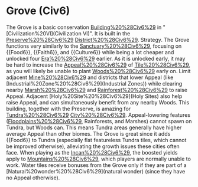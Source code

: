 # Grove (Civ6)

The Grove is a basic conservation [Building%20%28Civ6%29](building) in "[Civilization%20VI](Civilization VI)". It is built in the [Preserve%20%28Civ6%29](Preserve) [District%20%28Civ6%29](district).
Strategy.
The Grove functions very similarly to the [Sanctuary%20%28Civ6%29](Sanctuary), focusing on {{Food6}}, {{Faith6}}, and {{Culture6}} while being a lot cheaper and unlocked four [Era%20%28Civ6%29](eras) earlier. As it is unlocked early, it may be hard to increase the [Appeal%20%28Civ6%29](Appeal) of [Tile%20%28Civ6%29](tiles), as you will likely be unable to plant [Woods%20%28Civ6%29](Woods) early on. Limit adjacent [Mine%20%28Civ6%29](Mines) and districts that lower Appeal (like [Industrial%20Zone%20%28Civ6%29](Industrial Zones)) while clearing nearby [Marsh%20%28Civ6%29](Marshes) and [Rainforest%20%28Civ6%29](Rainforests) to raise Appeal. Adjacent [Holy%20Site%20%28Civ6%29](Holy Sites) also help raise Appeal, and can simultaneously benefit from any nearby Woods.
This building, together with the Preserve, is amazing for [Tundra%20%28Civ6%29](Tundra) [City%20%28Civ6%29](cities). Appeal-lowering features ([Floodplains%20%28Civ6%29](Floodplains), Rainforests, and Marshes) cannot spawn on Tundra, but Woods can. This means Tundra areas generally have higher average Appeal than other biomes. The Grove is great since it adds {{Food6}} to Tundra (especially flat featureless Tundra tiles, which cannot be improved otherwise), alleviating the growth issues these cities often face.
When playing as the [Incan%20%28Civ6%29](Inca), the boosted yields apply to [Mountains%20%28Civ6%29](Mountains), which players are normally unable to work. Water tiles receive bonuses from the Grove only if they are part of a [Natural%20wonder%20%28Civ6%29](natural wonder) (since they have no Appeal otherwise).